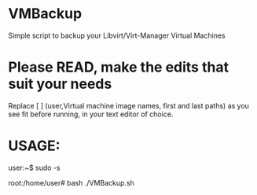 # VMBackup
Simple script to backup your Libvirt/Virt-Manager Virtual Machines



# Please READ, make the edits that suit your needs
Replace [ ] (user,Virtual machine image names, first and last paths) as you see fit before running, in your text editor of choice.



# USAGE: 

user:~$ sudo -s

root:/home/user# bash ./VMBackup.sh
